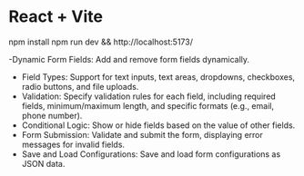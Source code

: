 # React + Vite

<!-- after clone -->

npm install
npm run dev && http://localhost:5173/

<!-- about -->

-Dynamic Form Fields: Add and remove form fields dynamically.
- Field Types: Support for text inputs, text areas, dropdowns, checkboxes, radio buttons, and file uploads.
- Validation: Specify validation rules for each field, including required fields, minimum/maximum length, and specific formats (e.g., email, phone number).
- Conditional Logic: Show or hide fields based on the value of other fields.
- Form Submission: Validate and submit the form, displaying error messages for invalid fields.
- Save and Load Configurations: Save and load form configurations as JSON data.

